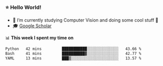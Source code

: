 ### ⭐️ Hello World!

<!--
**hologerry/hologerry** is a ✨ _special_ ✨ repository because its `README.md` (this file) appears on your GitHub profile.

Here are some ideas to get you started:

- 🔭 I’m currently working and studying on Computer Vision
- 🌱 I’m currently learning at Peking University
- 💬 Ask me about 
- 📫 How to reach me: E-mail
- 😄 Pronouns: he/his
- ⚡ Fun fact: Music is the Power
-->


- 🔭 I’m currently studying Computer Vision and doing some cool stuff 🤖
- 🎓 [Google Scholar](https://scholar.google.com/citations?user=3ykqW9wAAAAJ&hl=en)


📊 **This week I spent my time on**

<!--START_SECTION:waka-->

```txt
Python   42 mins         ███████████░░░░░░░░░░░░░░   43.66 %
Bash     41 mins         ██████████▓░░░░░░░░░░░░░░   42.77 %
YAML     13 mins         ███▒░░░░░░░░░░░░░░░░░░░░░   13.57 %
```

<!--END_SECTION:waka-->
